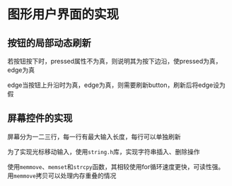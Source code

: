 # 图形用户界面的实现

## 按钮的局部动态刷新

若按钮按下时，pressed属性不为真，则说明其为按下边沿，使pressed为真，edge为真

edge当按钮上升沿时为真，edge为真，则需要刷新button，刷新后将edge设为假

## 屏幕控件的实现

屏幕分为一二三行，每一行有最大输入长度，每行可以单独刷新

为了实现光标移动输入，使用`string.h`库，实现字符串插入、删除操作

使用`memmove`、`memset`和`strcpy`函数，其相较使用for循环速度更快，可读性强。用`memmove`拷贝可以处理内存重叠的情况